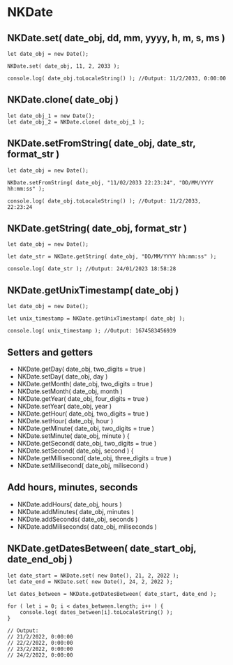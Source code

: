 # NKDate


NKDate.set( date_obj, dd, mm, yyyy, h, m, s, ms )
----------------------------------------------------------------------------

    let date_obj = new Date();
    
    NKDate.set( date_obj, 11, 2, 2033 );
    
    console.log( date_obj.toLocaleString() ); //Output: 11/2/2033, 0:00:00




NKDate.clone( date_obj )
----------------------------------------------------------------------------
    let date_obj_1 = new Date();
    let date_obj_2 = NKDate.clone( date_obj_1 );


NKDate.setFromString( date_obj, date_str, format_str )
----------------------------------------------------------------------------
    let date_obj = new Date();
    
    NKDate.setFromString( date_obj, "11/02/2033 22:23:24", "DD/MM/YYYY hh:mm:ss" );
    
    console.log( date_obj.toLocaleString() ); //Output: 11/2/2033, 22:23:24


NKDate.getString( date_obj, format_str )
----------------------------------------------------------------------------

    let date_obj = new Date();
    
    let date_str = NKDate.getString( date_obj, "DD/MM/YYYY hh:mm:ss" );
    
    console.log( date_str ); //Output: 24/01/2023 18:58:28

NKDate.getUnixTimestamp( date_obj )
----------------------------------------------------------------------------
    let date_obj = new Date();
    
    let unix_timestamp = NKDate.getUnixTimestamp( date_obj );
    
    console.log( unix_timestamp ); //Output: 1674583456939

Setters and getters
----------------------------------------------------------------------------
* NKDate.getDay( date_obj, two_digits = true )
* NKDate.setDay( date_obj, day )
* NKDate.getMonth( date_obj, two_digits = true )
* NKDate.setMonth( date_obj, month )
* NKDate.getYear( date_obj, four_digits = true )
* NKDate.setYear( date_obj, year )
* NKDate.getHour( date_obj, two_digits = true )
* NKDate.setHour( date_obj, hour )
* NKDate.getMinute( date_obj, two_digits = true )
* NKDate.setMinute( date_obj, minute ) {
* NKDate.getSecond( date_obj, two_digits = true )
* NKDate.setSecond( date_obj, second ) {
* NKDate.getMillisecond( date_obj, three_digits = true )
* NKDate.setMilisecond( date_obj, milisecond )

Add hours, minutes, seconds
----------------------------------------------------------------------------
* NKDate.addHours( date_obj, hours )
* NKDate.addMinutes( date_obj, minutes )
* NKDate.addSeconds( date_obj, seconds )
* NKDate.addMiliseconds( date_obj, miliseconds )


NKDate.getDatesBetween( date_start_obj, date_end_obj )
----------------------------------------------------------------------------
    let date_start = NKDate.set( new Date(), 21, 2, 2022 );
    let date_end = NKDate.set( new Date(), 24, 2, 2022 );
    
    let dates_between = NKDate.getDatesBetween( date_start, date_end );
    
    for ( let i = 0; i < dates_between.length; i++ ) {
        console.log( dates_between[i].toLocaleString() );
    }

    // Output:
    // 21/2/2022, 0:00:00
    // 22/2/2022, 0:00:00
    // 23/2/2022, 0:00:00
    // 24/2/2022, 0:00:00








